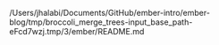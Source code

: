 /Users/jhalabi/Documents/GitHub/ember-intro/ember-blog/tmp/broccoli_merge_trees-input_base_path-eFcd7wzj.tmp/3/ember/README.md